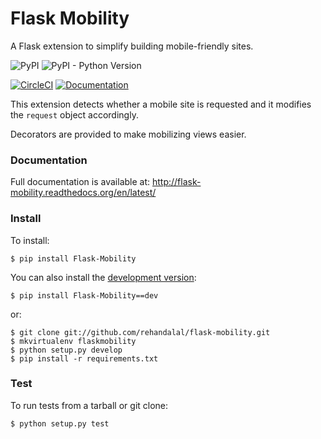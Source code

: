 # Flask Mobility

A Flask extension to simplify building mobile-friendly sites.

![PyPI](https://img.shields.io/pypi/v/flask-mobility.svg)
![PyPI - Python Version](https://img.shields.io/pypi/pyversions/flask-mobility.svg)

[![CircleCI](https://img.shields.io/circleci/project/github/rehandalal/flask-mobility.svg)](https://circleci.com/gh/rehandalal/flask-mobility)
[![Documentation](https://img.shields.io/readthedocs/flask-mobility/latest.svg)](http://flask-mobility.readthedocs.io/en/latest/?badge=latest)

This extension detects whether a mobile site is requested and it
modifies the `request` object accordingly.

Decorators are provided to make mobilizing views easier.

### Documentation

Full documentation is available at: 
http://flask-mobility.readthedocs.org/en/latest/


### Install

To install:
```
$ pip install Flask-Mobility
```

You can also install the [development version](https://github.com/rehandalal/flask-mobility/tarball/master#egg=Flask-Mobility-dev):
```
$ pip install Flask-Mobility==dev
```

or:
```
$ git clone git://github.com/rehandalal/flask-mobility.git
$ mkvirtualenv flaskmobility
$ python setup.py develop
$ pip install -r requirements.txt
```

### Test

To run tests from a tarball or git clone:
```
$ python setup.py test
```
